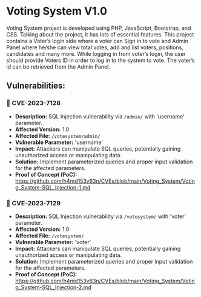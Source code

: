 # Voting System V1.0
Voting System project is developed using PHP, JavaScript, Bootstrap, and CSS. Talking about the project, it has lots of essential features. This project contains a Voter’s login side where a voter can Sign in to vote and Admin Panel where he/she can view total votes, add and list voters, positions, candidates and many more. While logging in from voter’s login, the user should provide Voters ID in order to log in to the system to vote. The voter’s id can be retrieved from the Admin Panel.

## Vulnerabilities:

### 🎯 CVE-2023-7128
+ **Description:** SQL Injection vulnerability via `/admin/` with 'username' parameter.
+ **Affected Version:** 1.0
+ **Affected File:** `/votesystem/admin/`
+ **Vulnerable Parameter:** 'username'
+ **Impact:** Attackers can manipulate SQL queries, potentially gaining unauthorized access or manipulating data.
+ **Solution:** Implement parameterized queries and proper input validation for the affected parameters.
+ **Proof of Concept (PoC):** https://github.com/h4md153v63n/CVEs/blob/main/Voting_System/Voting_System-SQL_Injection-1.md

### 🎯 CVE-2023-7129
+ **Description:** SQL Injection vulnerability via `/votesystem/` with 'voter' parameter.
+ **Affected Version:** 1.0
+ **Affected File:** `/votesystem/`
+ **Vulnerable Parameter:** 'voter'
+ **Impact:** Attackers can manipulate SQL queries, potentially gaining unauthorized access or manipulating data.
+ **Solution:** Implement parameterized queries and proper input validation for the affected parameters.
+ **Proof of Concept (PoC):** https://github.com/h4md153v63n/CVEs/blob/main/Voting_System/Voting_System-SQL_Injection-2.md
